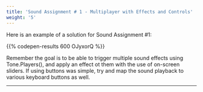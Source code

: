 ```yaml
---
title: 'Sound Assignment # 1 - Multiplayer with Effects and Controls'
weight: '5'
---
```

Here is an example of a solution for Sound Assignment #1:

{{% codepen-results 600 OJyxorQ %}}

Remember the goal is to be able to trigger multiple sound effects using Tone.Players(), and apply an effect ot them with the use of on-screen sliders. If using buttons was simple, try and map the sound playback to various keyboard buttons as well.

---
